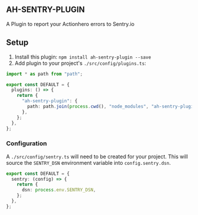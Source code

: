 ## AH-SENTRY-PLUGIN

A Plugin to report your Actionhero errors to Sentry.io

## Setup

1. Install this plugin: `npm install ah-sentry-plugin --save`
2. Add plugin to your project's `./src/config/plugins.ts`:

```ts
import * as path from "path";

export const DEFAULT = {
  plugins: () => {
    return {
      "ah-sentry-plugin": {
        path: path.join(process.cwd(), "node_modules", "ah-sentry-plugin"),
      },
    };
  },
};
```

### Configuration

A `./src/config/sentry.ts` will need to be created for your project. This will source the `SENTRY_DSN` environment variable into `config.sentry.dsn`.

```ts
export const DEFAULT = {
  sentry: (config) => {
    return {
      dsn: process.env.SENTRY_DSN,
    };
  },
};
```
